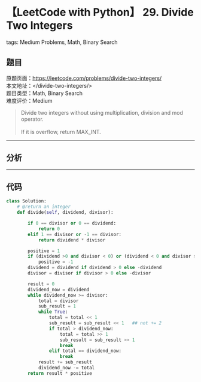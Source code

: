# 【LeetCode with Python】 29. Divide Two Integers
tags: Medium Problems, Math, Binary Search

## 题目
原题页面：<https://leetcode.com/problems/divide-two-integers/><br/>
本文地址：<<leetcode-with-python-domain>/divide-two-integers/><br/>
题目类型：Math, Binary Search<br/>
难度评价：Medium<br/>

> Divide two integers without using multiplication, division and mod operator.<br/>
><br/>
> If it is overflow, return MAX_INT.<br/>

<!-- more -->

---
## 分析

---
## 代码
``` python
class Solution:
    # @return an integer
    def divide(self, dividend, divisor):

        if 0 == divisor or 0 == dividend:
            return 0
        elif 1 == divisor or -1 == divisor:
            return dividend * divisor

        positive = 1
        if (dividend >0 and divisor < 0) or (dividend < 0 and divisor > 0):
            positive = -1
        dividend = dividend if dividend > 0 else -dividend
        divisor = divisor if divisor > 0 else -divisor

        result = 0
        dividend_now = dividend
        while dividend_now >= divisor:
            total = divisor
            sub_result = 1
            while True:
                total = total << 1
                sub_result = sub_result << 1   ## not += 2
                if total > dividend_now:
                    total = total >> 1
                    sub_result = sub_result >> 1
                    break
                elif total == dividend_now:
                    break
            result += sub_result
            dividend_now -= total
        return result * positive
```
